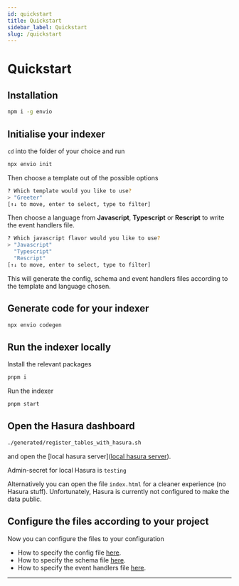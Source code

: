 ```yaml
---
id: quickstart
title: Quickstart
sidebar_label: Quickstart
slug: /quickstart
---
```




# Quickstart

## Installation

```bash
npm i -g envio
```

## Initialise your indexer

`cd` into the folder of your choice and run 
```bash
npx envio init
```

Then choose a template out of the possible options
```bash
? Which template would you like to use?  
> "Greeter"
[↑↓ to move, enter to select, type to filter]
```
Then choose a language from **Javascript**, **Typescript** or **Rescript** to write the event handlers file.
```bash
? Which javascript flavor would you like to use?  
> "Javascript"
  "Typescript"
  "Rescript"
[↑↓ to move, enter to select, type to filter]
```

This will generate the config, schema and event handlers files according to the template and language chosen.
## Generate code for your indexer

```bash
npx envio codegen
```

## Run the indexer locally

Install the relevant packages
```bash
pnpm i
```
Run the indexer
```bash
pnpm start
```
## Open the Hasura dashboard
<!-- ```bash
pnpm open-dashboard
``` -->

<!-- todo, swap the bellow command with above -->

```bash
./generated/register_tables_with_hasura.sh
```
and open the [local hasura server]([local hasura server](http://localhost:8080/console)).

Admin-secret for local Hasura is `testing` 

Alternatively you can open the file `index.html` for a cleaner experience (no Hasura stuff). Unfortunately, Hasura is currently not configured to make the data public.

## Configure the files according to your project
Now you can configure the files to your configuration

- How to specify the config file [here](configuration-file.md).
- How to specify the schema file [here](schema.md).
- How to specify the event handlers file [here](event-handlers.md).


---